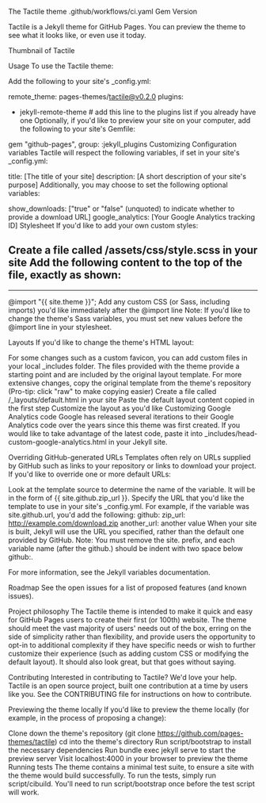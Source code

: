 The Tactile theme
.github/workflows/ci.yaml Gem Version

Tactile is a Jekyll theme for GitHub Pages. You can preview the theme to see what it looks like, or even use it today.

Thumbnail of Tactile

Usage
To use the Tactile theme:

Add the following to your site's _config.yml:

remote_theme: pages-themes/tactile@v0.2.0
plugins:
- jekyll-remote-theme # add this line to the plugins list if you already have one
Optionally, if you'd like to preview your site on your computer, add the following to your site's Gemfile:

gem "github-pages", group: :jekyll_plugins
Customizing
Configuration variables
Tactile will respect the following variables, if set in your site's _config.yml:

title: [The title of your site]
description: [A short description of your site's purpose]
Additionally, you may choose to set the following optional variables:

show_downloads: ["true" or "false" (unquoted) to indicate whether to provide a download URL]
google_analytics: [Your Google Analytics tracking ID]
Stylesheet
If you'd like to add your own custom styles:

Create a file called /assets/css/style.scss in your site
Add the following content to the top of the file, exactly as shown:
---
---

@import "{{ site.theme }}";
Add any custom CSS (or Sass, including imports) you'd like immediately after the @import line
Note: If you'd like to change the theme's Sass variables, you must set new values before the @import line in your stylesheet.

Layouts
If you'd like to change the theme's HTML layout:

For some changes such as a custom favicon, you can add custom files in your local _includes folder. The files provided with the theme provide a starting point and are included by the original layout template.
For more extensive changes, copy the original template from the theme's repository
(Pro-tip: click "raw" to make copying easier)
Create a file called /_layouts/default.html in your site
Paste the default layout content copied in the first step
Customize the layout as you'd like
Customizing Google Analytics code
Google has released several iterations to their Google Analytics code over the years since this theme was first created. If you would like to take advantage of the latest code, paste it into _includes/head-custom-google-analytics.html in your Jekyll site.

Overriding GitHub-generated URLs
Templates often rely on URLs supplied by GitHub such as links to your repository or links to download your project. If you'd like to override one or more default URLs:

Look at the template source to determine the name of the variable. It will be in the form of {{ site.github.zip_url }}.
Specify the URL that you'd like the template to use in your site's _config.yml. For example, if the variable was site.github.url, you'd add the following:
github:
  zip_url: http://example.com/download.zip
  another_url: another value
When your site is built, Jekyll will use the URL you specified, rather than the default one provided by GitHub.
Note: You must remove the site. prefix, and each variable name (after the github.) should be indent with two space below github:.

For more information, see the Jekyll variables documentation.

Roadmap
See the open issues for a list of proposed features (and known issues).

Project philosophy
The Tactile theme is intended to make it quick and easy for GitHub Pages users to create their first (or 100th) website. The theme should meet the vast majority of users' needs out of the box, erring on the side of simplicity rather than flexibility, and provide users the opportunity to opt-in to additional complexity if they have specific needs or wish to further customize their experience (such as adding custom CSS or modifying the default layout). It should also look great, but that goes without saying.

Contributing
Interested in contributing to Tactile? We'd love your help. Tactile is an open source project, built one contribution at a time by users like you. See the CONTRIBUTING file for instructions on how to contribute.

Previewing the theme locally
If you'd like to preview the theme locally (for example, in the process of proposing a change):

Clone down the theme's repository (git clone https://github.com/pages-themes/tactile)
cd into the theme's directory
Run script/bootstrap to install the necessary dependencies
Run bundle exec jekyll serve to start the preview server
Visit localhost:4000 in your browser to preview the theme
Running tests
The theme contains a minimal test suite, to ensure a site with the theme would build successfully. To run the tests, simply run script/cibuild. You'll need to run script/bootstrap once before the test script will work.
